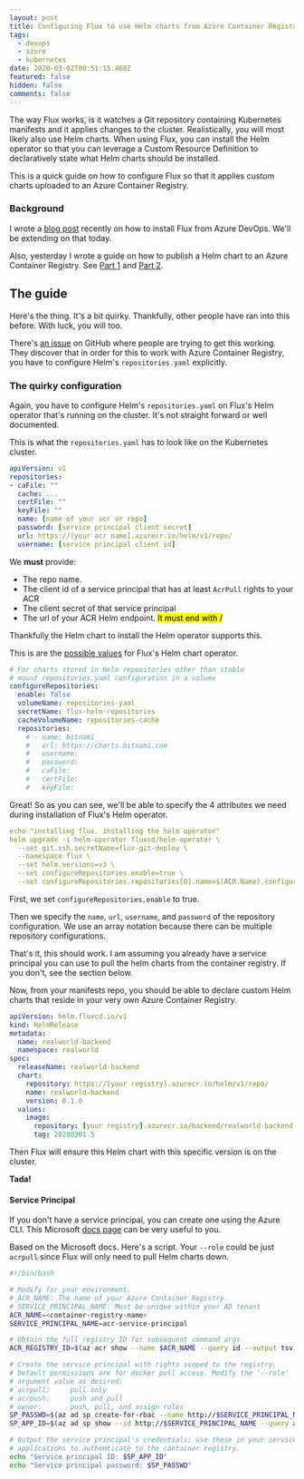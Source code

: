 ```yaml
---
layout: post
title: Configuring Flux to use Helm charts from Azure Container Registry
tags:
  - devops
  - azure
  - kubernetes
date: 2020-03-02T00:51:15.468Z
featured: false
hidden: false
comments: false
---
```

The way Flux works, is it watches a Git repository containing Kubernetes manifests and it applies changes to the cluster. Realistically, you will most likely also use Helm charts. When using Flux, you can install the Helm operator so that you can leverage a Custom Resource Definition to declaratively state what Helm charts should be installed. 

This is a quick guide on how to configure Flux so that it applies custom charts uploaded to an Azure Container Registry.

<!--more--> 

### Background

I wrote a [blog post](https://gaunacode.com/installing-fluxcd-using-azure-devops-and-helm-on-aks) recently on how to install Flux from Azure DevOps. We'll be extending on that today.

Also, yesterday I wrote a guide on how to publish a Helm chart to an Azure Container Registry. See [Part 1](https://gaunacode.com/publishing-helm-3-charts-to-azure-container-registry-using-azure-devops-part-1) and [Part 2](https://gaunacode.com/publishing-helm-3-charts-to-azure-container-registry-using-azure-devops-part-2).

## The guide

Here's the thing. It's a bit quirky. Thankfully, other people have ran into this before. With luck, you will too.

There's [an issue](https://github.com/fluxcd/flux/issues/1726) on GitHub where people are trying to get this working. They discover that in order for this to work with Azure Container Registry, you have to configure Helm's `repositories.yaml` explicitly. 

### The quirky configuration

Again, you have to configure Helm's `repositories.yaml` on Flux's Helm operator that's running on the cluster. It's not straight forward or well documented.

This is what the `repositories.yaml` has to look like on the Kubernetes cluster.

```yaml
apiVersion: v1
repositories:
- caFile: ""
  cache: ...
  certFile: ""
  keyFile: ""
  name: [name of your acr or repo]
  password: [service principal client secret]
  url: https://[your acr name].azurecr.io/helm/v1/repo/
  username: [service principal client id]
```

We **must** provide:

* The repo name. 
* The client id of a service principal that has at least `AcrPull` rights to your ACR
* The client secret of that service principal
* The url of your ACR Helm endpoint. <mark>It must end with /</mark>

Thankfully the Helm chart to install the Helm operator supports this.

This is are the [possible values](https://github.com/fluxcd/helm-operator/blob/master/chart/helm-operator/values.yaml) for Flux's Helm chart operator.

```yaml
# For charts stored in Helm repositories other than stable
# mount repositories.yaml configuration in a volume
configureRepositories:
  enable: false
  volumeName: repositories-yaml
  secretName: flux-helm-repositories
  cacheVolumeName: repositories-cache
  repositories:
    # - name: bitnami
    #   url: https://charts.bitnami.com
    #   username:
    #   password:
    #   caFile:
    #   certFile:
    #   keyFile:
```

Great! So as you can see, we'll be able to specify the 4 attributes we need during installation of Flux's Helm operator. 

```yaml
echo "installing flux. installing the helm operator"
helm upgrade -i helm-operator fluxcd/helm-operator \
  --set git.ssh.secretName=flux-git-deploy \
  --namespace flux \
  --set helm.versions=v3 \
  --set configureRepositories.enable=true \
  --set configureRepositories.repositories[0].name=$(ACR.Name),configureRepositories.repositories[0].url=$(ACR.Url),configureRepositories.repositories[0].username=$(KubernetesServicePrincipal.ClientId),configureRepositories.repositories[0].password=$(KubernetesServicePrincipal.ClientSecret)
```

First, we set `configureRepositories.enable` to true.

Then we specify the `name`, `url`, `username`, and `password` of the repository configuration. We use an array notation because there can be multiple repository configurations.

That's it, this should work. I am assuming you already have a service principal you can use to pull the helm charts from the container registry. If you don't, see the section below.

Now, from your manifests repo, you should be able to declare custom Helm charts that reside in your very own Azure Container Registry.

``` yaml
apiVersion: helm.fluxcd.io/v1
kind: HelmRelease
metadata:
  name: realworld-backend
  namespace: realworld
spec:
  releaseName: realworld-backend
  chart:
    repository: https://[your registry].azurecr.io/helm/v1/repo/
    name: realworld-backend
    version: 0.1.0
  values:
    image:
      repository: [your registry].azurecr.io/backend/realworld-backend
      tag: 20200301.5
```

Then Flux will ensure this Helm chart with this specific version is on the cluster.

**Tada!**

#### Service Principal

If you don't have a service principal, you can create one using the Azure CLI.
This Microsoft [docs page](https://docs.microsoft.com/en-us/azure/container-registry/container-registry-auth-service-principal#create-a-service-principal) can be very useful to you.

Based on the Microsoft docs. Here's a script. Your `--role` could be just `acrpull` since Flux will only need to pull Helm charts down.

``` bash
#!/bin/bash

# Modify for your environment.
# ACR_NAME: The name of your Azure Container Registry
# SERVICE_PRINCIPAL_NAME: Must be unique within your AD tenant
ACR_NAME=<container-registry-name>
SERVICE_PRINCIPAL_NAME=acr-service-principal

# Obtain the full registry ID for subsequent command args
ACR_REGISTRY_ID=$(az acr show --name $ACR_NAME --query id --output tsv)

# Create the service principal with rights scoped to the registry.
# Default permissions are for docker pull access. Modify the '--role'
# argument value as desired:
# acrpull:     pull only
# acrpush:     push and pull
# owner:       push, pull, and assign roles
SP_PASSWD=$(az ad sp create-for-rbac --name http://$SERVICE_PRINCIPAL_NAME --scopes $ACR_REGISTRY_ID --role acrpull --query password --output tsv)
SP_APP_ID=$(az ad sp show --id http://$SERVICE_PRINCIPAL_NAME --query appId --output tsv)

# Output the service principal's credentials; use these in your services and
# applications to authenticate to the container registry.
echo "Service principal ID: $SP_APP_ID"
echo "Service principal password: $SP_PASSWD"
```

